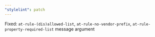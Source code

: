 ```yaml
---
"stylelint": patch
---
```


Fixed: `at-rule-(dis)allowed-list`, `at-rule-no-vendor-prefix`, `at-rule-property-required-list` message argument
